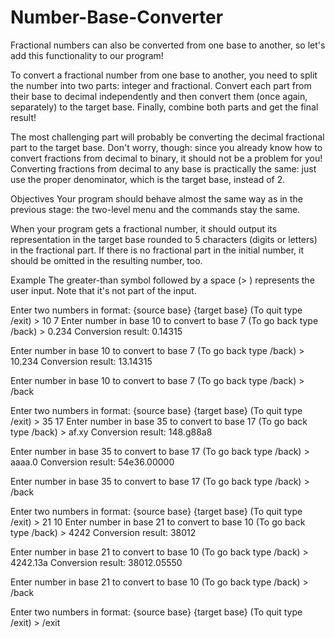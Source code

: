# Number-Base-Converter

Fractional numbers can also be converted from one base to another, so let's add this functionality to our program!

To convert a fractional number from one base to another, you need to split the number into two parts: integer and fractional. Convert each part from their base to decimal independently and then convert them (once again, separately) to the target base. Finally, combine both parts and get the final result!

The most challenging part will probably be converting the decimal fractional part to the target base. Don't worry, though: since you already know how to convert fractions from decimal to binary, it should not be a problem for you! Converting fractions from decimal to any base is practically the same: just use the proper denominator, which is the target base, instead of 2.

Objectives
Your program should behave almost the same way as in the previous stage: the two-level menu and the commands stay the same.

When your program gets a fractional number, it should output its representation in the target base rounded to 5 characters (digits or letters) in the fractional part. If there is no fractional part in the initial number, it should be omitted in the resulting number, too.

Example
The greater-than symbol followed by a space (> ) represents the user input. Note that it's not part of the input.

Enter two numbers in format: {source base} {target base} (To quit type /exit) > 10 7
Enter number in base 10 to convert to base 7 (To go back type /back) > 0.234
Conversion result: 0.14315

Enter number in base 10 to convert to base 7 (To go back type /back) > 10.234
Conversion result: 13.14315

Enter number in base 10 to convert to base 7 (To go back type /back) > /back

Enter two numbers in format: {source base} {target base} (To quit type /exit) > 35 17
Enter number in base 35 to convert to base 17 (To go back type /back) > af.xy
Conversion result: 148.g88a8

Enter number in base 35 to convert to base 17 (To go back type /back) > aaaa.0
Conversion result: 54e36.00000

Enter number in base 35 to convert to base 17 (To go back type /back) > /back

Enter two numbers in format: {source base} {target base} (To quit type /exit) > 21 10
Enter number in base 21 to convert to base 10 (To go back type /back) > 4242
Conversion result: 38012

Enter number in base 21 to convert to base 10 (To go back type /back) > 4242.13a
Conversion result: 38012.05550

Enter number in base 21 to convert to base 10 (To go back type /back) > /back

Enter two numbers in format: {source base} {target base} (To quit type /exit) > /exit
